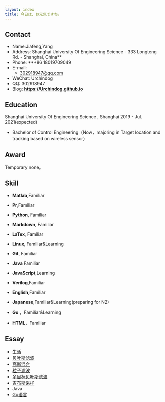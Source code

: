 ```yaml
---
layout: index
title: 今日は、お元気ですね。
---
```

## Contact

- Name:Jiafeng,Yang
- Address:  Shanghai University Of Engineering Science  - 333 Longteng  Rd. - Shanghai, China**
- Phone: **+86 18019709049
- E-mail:
  - 302918947@qq.com
- WeChat: Urchindog
- QQ: 302918947
- Blog: **<https://Urchindog.github.io>**

## Education

 Shanghai University Of Engineering Science , Shanghai 2019 - Jul. 2021(expected)

- Bachelor of Control Engineering（Now，majoring in Target location and tracking based on wireless sensor）

## Award

Temporary none。

## Skill

- **Matlab**,Familiar
  
- **Pr**,Familiar
  
- **Python**, Familiar

- **Markdown**, Familiar

- **LaTex**, Familiar

- **Linux**, Familiar&Learning

- **Git**, Familiar

- **Java** Familiar

- **JavaScript**,Learning

- **Verilog**,Familiar 

- **English**,Familiar

- **Japanese**,Familiar&Learning(preparing for N2)

- **Go** ，Familiar&Learning

- **HTML**，Familiar

  

## Essay

  - 生活
  - [贝叶斯滤波](posts/Bayes-filter)
  - [高斯混合](posts/Gaussian-Mixture)
  - [粒子滤波](posts/Particle-Filter)
  - [多目标贝叶斯滤波](posts/Multi-Bayes-Filter)
  - [吉布斯采样](posts/Gibbs-Sampling)
  - Java
  - [Go语言](/go)


